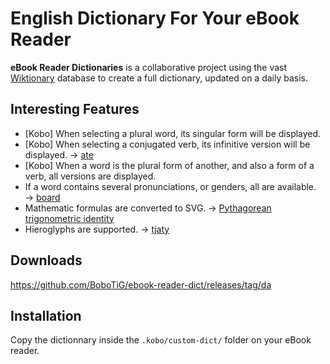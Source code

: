 # English Dictionary For Your eBook Reader

**eBook Reader Dictionaries** is a collaborative project using the vast [Wiktionary](https://en.wiktionary.org/) database to create a full dictionary, updated on a daily basis.

## Interesting Features

- [Kobo] When selecting a plural word, its singular form will be displayed.
- [Kobo] When selecting a conjugated verb, its infinitive version will be displayed. → [ate](screenshot-ate.png)
- [Kobo] When a word is the plural form of another, and also a form of a verb, all versions are displayed. <!-- → [](screenshot-.png) -->
- If a word contains several pronunciations, or genders, all are available. → [board](screenshot-board.png)
- Mathematic formulas are converted to SVG. → [Pythagorean trigonometric identity](screenshot-pythagorean_trigonometric_identity.png)
- Hieroglyphs are supported. → [tjaty](screenshot-tjaty.png)

## Downloads

https://github.com/BoboTiG/ebook-reader-dict/releases/tag/da

## Installation

Copy the dictionnary inside the `.kobo/custom-dict/` folder on your eBook reader.
